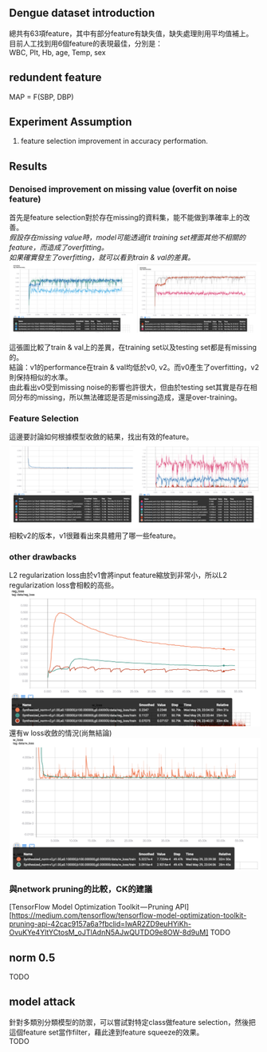 ## Dengue dataset introduction
總共有63項feature，其中有部分feature有缺失值，缺失處理則用平均值補上。</br>
目前人工找到用6個feature的表現最佳，分別是：</br>
WBC, Plt, Hb, age, Temp, sex</br>

## redundent feature
MAP = F(SBP, DBP)

## Experiment Assumption
1. feature selection improvement in accuracy performation.</br>

## Results

### Denoised improvement on missing value (overfit on noise feature)
首先是feature selection對於存在missing的資料集，能不能做到準確率上的改善。</br>
*假設存在missing value時，model可能透過fit training set裡面其他不相關的feature，而造成了overfitting。</br>
如果確實發生了overfitting，就可以看到train & val的差異。</br>*
![performance improvement][acc_train_vs_val]</br>
這張圖比較了train & val上的差異，在training set以及testing set都是有missing的。</br>
結論：v1的performance在train & val均低於v0, v2。而v0產生了overfitting，v2則保持相似的水準。</br>
由此看出v0受到missing noise的影響也許很大，但由於testing set其實是存在相同分布的missing，所以無法確認是否是missing造成，還是over-training。</br>

### Feature Selection
這邊要討論如何根據模型收斂的結果，找出有效的feature。</br>
![Feature Selection][compare_ratio]</br>
相較v2的版本，v1很難看出來具體用了哪一些feature。</br>

### other drawbacks
L2 regularization loss由於v1會將input feature縮放到非常小，所以L2 regularization loss會相較的高些。</br>
![regularization loss][reg_loss]</br>
還有w loss收斂的情況(尚無結論)</br>
![w loss][w_loss]</br>


### 與network pruning的比較，CK的建議
[TensorFlow Model Optimization Toolkit — Pruning API][https://medium.com/tensorflow/tensorflow-model-optimization-toolkit-pruning-api-42cac9157a6a?fbclid=IwAR2ZD9euHYiKh-OvuKYe4YltYCtosM_oJTlAdnN5AJwQUTDO9e8OW-8d9uM]
TODO




## norm 0.5
TODO

## model attack
針對多類別分類模型的防禦，可以嘗試對特定class做feature selection，然後把這個feature set當作filter，藉此達到feature squeeze的效果。</br>
TODO

[synthesized_fig1]: https://github.com/k123321141/SelectNet/blob/master/figures/synthesized_fig1.png
[acc_train_vs_val]: https://github.com/k123321141/SelectNet/blob/master/figures/results/synthesized/overall_0-2/acc_train_vs_val.png
[acc_noised_train_vs_noised_val]: https://github.com/k123321141/SelectNet/blob/master/figures/results/synthesized/overall_0-2/acc_noised_train_vs_noised_val.png
[compare_ratio]: https://github.com/k123321141/SelectNet/blob/master/figures/results/synthesized/overall_0-2/compare_ratio.png
[reg_loss]: https://github.com/k123321141/SelectNet/blob/master/figures/results/synthesized/overall_0-2/reg_loss.png
[w_loss]: https://github.com/k123321141/SelectNet/blob/master/figures/results/synthesized/overall_0-2/w_loss.png

